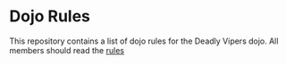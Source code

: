 Dojo Rules
==========

This repository contains a list of dojo rules for the Deadly Vipers dojo.
All members should read the [rules](https://github.com/deadlyvipers)

